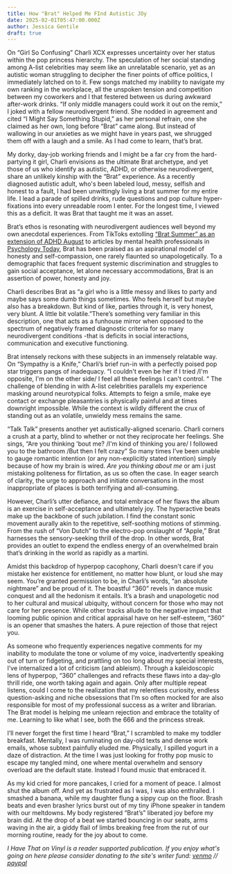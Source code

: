 ```yaml
---
title: How "Brat" Helped Me FInd Autistic JOy
date: 2025-02-01T05:47:00.000Z
author: Jessica Gentile
draft: true
---
```

On “Girl So Confusing” Charli XCX expresses uncertainty over her status within the pop princess hierarchy. The speculation of her social standing among A-list celebrities may seem like an unrelatable scenario, yet as an autistic woman struggling to decipher the finer points of office politics, I immediately latched on to it. Few songs matched my inability to navigate my own ranking in the workplace, all the unspoken tension and competition between my coworkers and I that festered between us during awkward after-work drinks. “If only middle managers could work it out on the remix,” I joked with a fellow neurodivergent friend. She nodded in agreement and cited “I Might Say Something Stupid,” as her personal refrain, one she claimed as her own, long before “Brat” came along. But instead of wallowing in our anxieties as we might have in years past, we shrugged them off with a laugh and a smile. As I had come to learn, that’s brat.

My dorky, day-job working friends and I might be a far cry from the hard-partying it girl, Charli envisions as the ultimate Brat archetype, and yet those of us who identify as autistic, ADHD, or otherwise neurodivergent, share an unlikely kinship with the “Brat” experience. As a recently diagnosed autistic adult, who's been labeled loud, messy, selfish and honest to a fault, I had been unwittingly living a brat summer for my entire life. I lead a parade of spilled drinks, rude questions and pop culture hyper-fixations into every unreadable room I enter. For the longest time, I viewed this as a deficit. It was Brat that taught me it was an asset.

Brat’s ethos is resonating with neurodivergent audiences well beyond my own anecdotal experiences. From TikToks extolling [“Brat Summer” as an extension of ADHD August](https://www.tiktok.com/discover/brat-summer-adhd-august) to articles by mental health professionals in [Psychology Today](https://www.psychologytoday.com/us/blog/play-your-way-sane/202409/i-hope-brat-summer-never-ends), Brat has been praised as an aspirational model of honesty and self-compassion, one rarely flaunted so unapologetically. To a demographic that faces frequent systemic discrimination and struggles to gain social acceptance, let alone necessary accommodations, Brat is an assertion of power, honesty and joy.

Charli describes Brat as “a girl who is a little messy and likes to party and maybe says some dumb things sometimes. Who feels herself but maybe also has a breakdown. But kind of like, parties through it, is very honest, very blunt. A little bit volatile.”There’s something very familiar in this description, one that acts as a funhouse mirror when opposed to the spectrum of negatively framed diagnostic criteria for so many neurodivergent conditions -that is deficits in social interactions, communication and executive functioning.

Brat intensely reckons with these subjects in an immensely relatable way. On “Sympathy is a Knife,” Charli’s brief run-in with a perfectly poised pop star triggers pangs of inadequacy. “I couldn't even be her if I tried /I'm opposite, I'm on the other side/ I feel all these feelings I can't control. “ The challenge of blending in with A-list celebrities parallels my experience masking around neurotypical folks. Attempts to feign a smile, make eye contact or exchange pleasantries is physically painful and at times downright impossible. While the context is wildly different the crux of standing out as an volatile, unwieldy mess remains the same.

“Talk Talk” presents another yet autistically-aligned scenario. Charli corners a crush at a party, blind to whether or not they reciprocate her feelings. She sings, “Are you thinking 'bout me? /I'm kind of thinking you are/ I followed you to the bathroom /But then I felt crazy” So many times I’ve been unable to gauge romantic intention (or any non-explicitly stated intention) simply because of how my brain is wired. *Are you thinking about me* or am i just mistaking politeness for flirtation, as us so often the case. In eager search of clarity, the urge to approach and initiate conversations in the most inappropriate of places is both terrifying and all-consuming.

However, Charli’s utter defiance, and total embrace of her flaws the album is an exercise in self-acceptance and ultimately joy. The hyperactive beats make up the backbone of such jubilation. I find the constant sonic movement aurally akin to the repetitive, self-soothing motions of stimming. From the rush of “Von Dutch” to the electro-pop onslaught of “Apple,” Brat harnesses the sensory-seeking thrill of the drop. In other words, Brat provides an outlet to expend the endless energy of an overwhelmed brain that’s drinking in the world as rapidly as a martini.

Amidst this backdrop of hyperpop cacophony, Charli doesn't care if you mistake her existence for entitlement, no matter how blunt, or loud she may seem. You’re granted permission to be, in Charli’s words, “an absolute nightmare” and be proud of it. The boastful “360” revels in dance music conquest and all the hedonism it entails. It’s a brash and unapologetic nod to her cultural and musical ubiquity, without concern for those who may not care for her presence. While other tracks allude to the negative impact that looming public opinion and critical appraisal have on her self-esteem, “360” is an opener that smashes the haters. A pure rejection of those that reject you.

As someone who frequently experiences negative comments for my inability to modulate the tone or volume of my voice, inadvertently speaking out of turn or fidgeting, and prattling on too long about my special interests, I’ve internalized a lot of criticism (and ableism). Through a kaleidoscopic lens of hyperpop, “360” challenges and refracts these flaws into a day-glo thrill ride, one worth taking again and again. Only after multiple repeat listens, could I come to the realization that my relentless curiosity, endless question-asking and niche obsessions that I’m so often mocked for are also responsible for most of my professional success as a writer and librarian. The Brat model is helping me unlearn rejection and embrace the totality of me. Learning to like what I see, both the 666 and the princess streak.

I’ll never forget the first time I heard “Brat,” I scrambled to make my toddler breakfast. Mentally, I was ruminating on day-old texts and dense work emails, whose subtext painfully eluded me. Physically, I spilled yogurt in a daze of distraction. At the time I was just looking for frothy pop music to escape my tangled mind, one where mental overwhelm and sensory overload are the default state. Instead I found music that embraced it.

As my kid cried for more pancakes, I cried for a moment of peace. I almost shut the album off. And yet as frustrated as I was, I was also enthralled. I smashed a banana, while my daughter flung a sippy cup on the floor. Brash beats and even brasher lyrics burst out of my tiny iPhone speaker in tandem with our meltdowns. My body registered “Brat’s” liberated joy before my brain did. At the drop of a beat we started bouncing in our seats, arms waving in the air, a giddy flail of limbs breaking free from the rut of our morning routine, ready for the joy about to come.

*I Have That on Vinyl is a reader supported publication. If you enjoy what's going on here please consider donating to the site's writer fund: [venmo](https://account.venmo.com/u/Michele-Catalano2659) // [paypal](https://www.paypal.com/paypalme/goingitaloneny?country.x=US&locale.x=en_US)*
